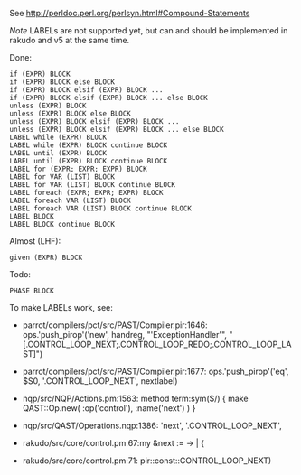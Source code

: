 See http://perldoc.perl.org/perlsyn.html#Compound-Statements

*Note* LABELs are not supported yet, but can and should be implemented
in rakudo and v5 at the same time.

Done:

    if (EXPR) BLOCK
    if (EXPR) BLOCK else BLOCK
    if (EXPR) BLOCK elsif (EXPR) BLOCK ...
    if (EXPR) BLOCK elsif (EXPR) BLOCK ... else BLOCK
    unless (EXPR) BLOCK
    unless (EXPR) BLOCK else BLOCK
    unless (EXPR) BLOCK elsif (EXPR) BLOCK ...
    unless (EXPR) BLOCK elsif (EXPR) BLOCK ... else BLOCK
    LABEL while (EXPR) BLOCK
    LABEL while (EXPR) BLOCK continue BLOCK
    LABEL until (EXPR) BLOCK
    LABEL until (EXPR) BLOCK continue BLOCK
    LABEL for (EXPR; EXPR; EXPR) BLOCK
    LABEL for VAR (LIST) BLOCK
    LABEL for VAR (LIST) BLOCK continue BLOCK
    LABEL foreach (EXPR; EXPR; EXPR) BLOCK
    LABEL foreach VAR (LIST) BLOCK
    LABEL foreach VAR (LIST) BLOCK continue BLOCK
    LABEL BLOCK
    LABEL BLOCK continue BLOCK

Almost (LHF):

    given (EXPR) BLOCK

Todo:

    PHASE BLOCK

To make LABELs work, see:

- parrot/compilers/pct/src/PAST/Compiler.pir:1646:    ops.'push_pirop'('new', handreg, "'ExceptionHandler'", "[.CONTROL_LOOP_NEXT;.CONTROL_LOOP_REDO;.CONTROL_LOOP_LAST]")
- parrot/compilers/pct/src/PAST/Compiler.pir:1677:    ops.'push_pirop'('eq', $S0, '.CONTROL_LOOP_NEXT', nextlabel)

- nqp/src/NQP/Actions.pm:1563:    method term:sym<next>($/) { make QAST::Op.new( :op('control'), :name('next') ) }
- nqp/src/QAST/Operations.nqp:1386:    'next', '.CONTROL_LOOP_NEXT',

- rakudo/src/core/control.pm:67:my &next := -> | { 
- rakudo/src/core/control.pm:71:          pir::const::CONTROL_LOOP_NEXT)

